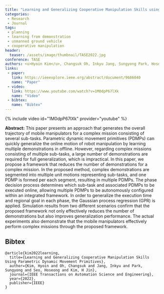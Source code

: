```yaml
---
title: "Learning and Generalizing Cooperative Manipulation Skills using Parametric Dynamic Movement Primitives"
categories:
 - Research
 - Journal
tags:
 - planning
 - learning from demonstration
 - unmanned ground vehicle
 - cooperative manipulation
header:
  teaser: /assets/image/thumbnail/TASE2022.jpg
conference: TASE
authors: <u>Hyoin Kim</u>, Changsuk Oh, Inkyu Jang, Sungyong Park, Hoseong Seo, H Jin Kim
links:
 - paper: 
   link: https://ieeexplore.ieee.org/abstract/document/9686040
   name: "Paper"
 - video:
   link: https://www.youtube.com/watch?v=1M0dpP67lXk
   name: "Video"
 - bibtex: 
   name: "Bibtex"
---
```


{% include video id="1M0dpP67lXk" provider="youtube" %}

**Abstract:** This paper presents an approach that generates the overall trajectory of mobile manipulators for a complex mission consisting of several sub-tasks. Parametric dynamic movement primitives (PDMPs) can quickly generalize the online motion of robot manipulation by learning multiple demonstrations in offline. However, regarding complex missions consisting of multiple sub-tasks, a large number of demonstrations are required for full generalization, which is impractical. In this paper, we propose a framework that reduces the number of demonstrations for a complex mission. In the proposed method, complex demonstrations are segmented into multiple unit motions representing sub-tasks, and one PDMP is formed per each segment, resulting in multiple PDMPs. The phase decision process determines which sub-task and associated PDMPs to be executed online, allowing multiple PDMPs to be autonomously configured within an integrated framework. In order to generalize the execution time and regional goal in each phase, the Gaussian process regression (GPR) is applied. Simulation results from two different scenarios confirm that the proposed framework not only effectively reduces the number of demonstrations but also improves generalization performance. The actual experiments also demonstrate that the mobile manipulators effectively perform complex missions through the proposed framework.
## Bibtex <a id="bibtex"></a>
```
@article{kim2022learning,
  title={Learning and Generalizing Cooperative Manipulation Skills Using Parametric Dynamic Movement Primitives},
  author={Kim, Hyoin and Oh, Changsuk and Jang, Inkyu and Park, Sungyong and Seo, Hoseong and Kim, H Jin},
  journal={IEEE Transactions on Automation Science and Engineering},
  year={2022},
  publisher={IEEE}
}
```
